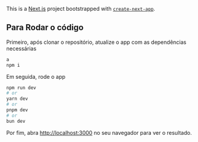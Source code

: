 This is a [Next.js](https://nextjs.org/) project bootstrapped with [`create-next-app`](https://github.com/vercel/next.js/tree/canary/packages/create-next-app).

## Para Rodar o código

Primeiro, após clonar o repositório, atualize o app com as dependências necessárias

```bash
a
npm i

```

Em seguida, rode o app

```bash
npm run dev
# or
yarn dev
# or
pnpm dev
# or
bun dev
```

Por fim, abra [http://localhost:3000](http://localhost:3000) no seu navegador para ver o resultado.
